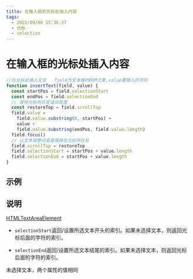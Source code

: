 ```yaml
---
title: 在输入框的光标处插入内容
tags:
  - 2022/09/08 15:36:27
  - 光标
  - selection
---
```


# 在输入框的光标处插入内容

```js
//在光标处插入文字   field为文本框的DOM元素,value要插入的字符
function insertText(field, value) {
  const startPos = field.selectionStart
  const endPos = field.selectionEnd
  // 保存光标所在处滚动高度
  const restoreTop = field.scrollTop
  field.value =
    field.value.substring(0, startPos) +
    value +
    field.value.substring(endPos, field.value.length)
  field.focus()
  // 让文本域卷动高度保持在光标所在处
  field.scrollTop = restoreTop
  field.selectionStart = startPos + value.length
  field.selectionEnd = startPos + value.length
}
```

## 示例

<CodePen
link="https://codepen.io/zhangfanhang/pen/QWrydNK"
:theme="$isDarkMode? 'dark': 'light'"
/>

## 说明

[HTMLTextAreaElement](https://developer.mozilla.org/zh-CN/docs/Web/API/HTMLTextAreaElement)

- `selectionStart`返回/设置所选文本开头的索引。如果未选择文本，则返回光标后面的字符的索引。

- `selectionEnd`返回/设置所选文本结尾的索引。如果未选择文本，则返回光标后面的字符的索引。

未选择文本，两个属性的值相同

